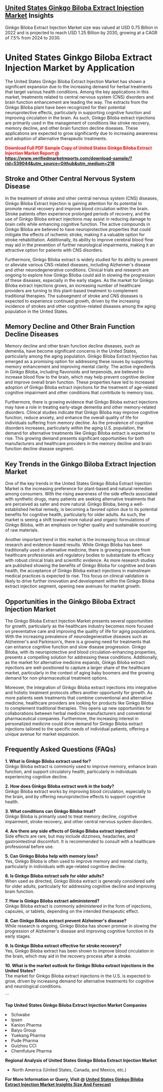 <h2><a href="https://www.verifiedmarketreports.com/download-sample/?rid=539044&amp;utm_source=Github&amp;utm_medium=218" target="_blank">United States Ginkgo Biloba Extract Injection Market</a> Insights</h2><p>Ginkgo Biloba Extract Injection Market size was valued at USD 0.75 Billion in 2022 and is projected to reach USD 1.25 Billion by 2030, growing at a CAGR of 7.5% from 2024 to 2030.</p><p> <h1>United States Ginkgo Biloba Extract Injection Market by Application</h1> <p>The United States Ginkgo Biloba Extract Injection Market has shown a significant expansion due to the increasing demand for herbal treatments that target various health conditions. Among the key applications in this market, treatments related to central nervous system (CNS) disorders and brain function enhancement are leading the way. The extracts from the Ginkgo Biloba plant have been recognized for their potential neuroprotective effects, particularly in supporting cognitive function and improving circulation in the brain. As such, Ginkgo Biloba extract injections are primarily used in the management of conditions like stroke recovery, memory decline, and other brain function decline diseases. These applications are expected to grow significantly due to increasing awareness and adoption of alternative therapeutic treatments. <strong><p><span class=""><span style="color: #ff0000;"><strong>Download Full PDF Sample Copy of United States Ginkgo Biloba Extract Injection Market Report</strong> @ </span><a href="https://www.verifiedmarketreports.com/download-sample/?rid=539044&amp;utm_source=Github&amp;utm_medium=218" target="_blank">https://www.verifiedmarketreports.com/download-sample/?rid=539044&amp;utm_source=Github&amp;utm_medium=218</a></span></p></strong></p> <h2>Stroke and Other Central Nervous System Disease</h2> <p>In the treatment of stroke and other central nervous system (CNS) diseases, Ginkgo Biloba Extract Injection is gaining attention for its potential to promote neural recovery and improve blood circulation within the brain. Stroke patients often experience prolonged periods of recovery, and the use of Ginkgo Biloba extract injections may assist in reducing damage to brain cells while enhancing cognitive function. The active compounds in Ginkgo Biloba are believed to have neuroprotective properties that could mitigate the effects of ischemic stroke, making it a valuable option for stroke rehabilitation. Additionally, its ability to improve cerebral blood flow may aid in the prevention of further neurological impairments, making it an attractive option for patients with CNS disorders.</p> <p>Furthermore, Ginkgo Biloba extract is widely studied for its ability to prevent or alleviate various CNS-related diseases, including Alzheimer's disease and other neurodegenerative conditions. Clinical trials and research are ongoing to explore how Ginkgo Biloba could aid in slowing the progression of these diseases, especially in the early stages. As the market for Ginkgo Biloba extract injections grows, an increasing number of healthcare providers are turning to this plant-based treatment to complement traditional therapies. The subsegment of stroke and CNS diseases is expected to experience continued growth, driven by the increasing incidence of strokes and other cognitive-related diseases among the aging population in the United States.</p> <h2>Memory Decline and Other Brain Function Decline Diseases</h2> <p>Memory decline and other brain function decline diseases, such as dementia, have become significant concerns in the United States, particularly among the aging population. Ginkgo Biloba Extract Injection has emerged as a promising option for addressing these issues by supporting memory enhancement and improving mental clarity. The active ingredients in Ginkgo Biloba, including flavonoids and terpenoids, are believed to increase blood flow to the brain, which may help prevent cognitive decline and improve overall brain function. These properties have led to increased adoption of Ginkgo Biloba extract injections for the treatment of age-related cognitive impairment and other conditions that contribute to memory loss.</p> <p>Furthermore, there is growing evidence that Ginkgo Biloba extract injections may have a role in treating early-stage dementia and other memory-related disorders. Clinical studies indicate that Ginkgo Biloba may improve cognitive function, reduce anxiety, and enhance the overall quality of life for individuals suffering from memory decline. As the prevalence of cognitive disorders increases, particularly within the aging U.S. population, the demand for alternative treatments like Ginkgo Biloba extract is expected to rise. This growing demand presents significant opportunities for both manufacturers and healthcare providers in the memory decline and brain function decline disease segment.</p> <h2>Key Trends in the Ginkgo Biloba Extract Injection Market</h2> <p>One of the key trends in the United States Ginkgo Biloba Extract Injection Market is the increasing preference for plant-based and natural remedies among consumers. With the rising awareness of the side effects associated with synthetic drugs, many patients are seeking alternative treatments that are perceived as safer and more natural. Ginkgo Biloba, being a well-established herbal remedy, is becoming a favored option due to its potential benefits for cognitive health, particularly for older adults. As such, the market is seeing a shift toward more natural and organic formulations of Ginkgo Biloba, with an emphasis on higher quality and sustainable sourcing of raw materials.</p> <p>Another important trend in this market is the increasing focus on clinical research and evidence-based results. While Ginkgo Biloba has been traditionally used in alternative medicine, there is growing pressure from healthcare professionals and regulatory bodies to substantiate its efficacy with robust clinical trials and scientific evidence. As more research studies are published showing the benefits of Ginkgo Biloba for cognitive and brain health, the acceptance of Ginkgo Biloba extract injections in mainstream medical practices is expected to rise. This focus on clinical validation is likely to drive further innovation and development within the Ginkgo Biloba extract injection segment, opening new avenues for market growth.</p> <h2>Opportunities in the Ginkgo Biloba Extract Injection Market</h2> <p>The Ginkgo Biloba Extract Injection Market presents several opportunities for growth, particularly as the healthcare industry becomes more focused on preventative care and improving the quality of life for aging populations. With the increasing prevalence of neurodegenerative diseases such as Alzheimer's and Parkinson's, there is a growing need for treatments that can enhance cognitive function and slow disease progression. Ginkgo Biloba, with its neuroprotective and blood circulation-enhancing properties, presents a compelling solution for addressing these conditions. Additionally, as the market for alternative medicine expands, Ginkgo Biloba extract injections are well-positioned to capture a larger share of the healthcare market, particularly in the context of aging baby boomers and the growing demand for non-pharmaceutical treatment options.</p> <p>Moreover, the integration of Ginkgo Biloba extract injections into integrative and holistic treatment protocols offers another opportunity for growth. As more patients seek treatments that combine conventional and alternative medicine, healthcare providers are looking for products like Ginkgo Biloba to complement traditional therapies. This opens up new opportunities for collaborations between herbal medicine manufacturers and conventional pharmaceutical companies. Furthermore, the increasing interest in personalized medicine could drive demand for Ginkgo Biloba extract injections tailored to the specific needs of individual patients, offering a unique avenue for market expansion.</p> <h2>Frequently Asked Questions (FAQs)</h2> <p><strong>1. What is Ginkgo Biloba extract used for?</strong><br>Ginkgo Biloba extract is commonly used to improve memory, enhance brain function, and support circulatory health, particularly in individuals experiencing cognitive decline.</p> <p><strong>2. How does Ginkgo Biloba extract work in the body?</strong><br>Ginkgo Biloba extract works by improving blood circulation, especially to the brain, and by offering neuroprotective effects to support cognitive health.</p> <p><strong>3. What conditions can Ginkgo Biloba treat?</strong><br>Ginkgo Biloba is primarily used to treat memory decline, cognitive impairment, stroke recovery, and other central nervous system disorders.</p> <p><strong>4. Are there any side effects of Ginkgo Biloba extract injections?</strong><br>Side effects are rare, but may include dizziness, headaches, and gastrointestinal discomfort. It is recommended to consult with a healthcare professional before use.</p> <p><strong>5. Can Ginkgo Biloba help with memory loss?</strong><br>Yes, Ginkgo Biloba is often used to improve memory and mental clarity, particularly in individuals with age-related cognitive decline.</p> <p><strong>6. Is Ginkgo Biloba extract safe for older adults?</strong><br>When used as directed, Ginkgo Biloba extract is generally considered safe for older adults, particularly for addressing cognitive decline and improving brain function.</p> <p><strong>7. How is Ginkgo Biloba extract administered?</strong><br>Ginkgo Biloba extract is commonly administered in the form of injections, capsules, or tablets, depending on the intended therapeutic effect.</p> <p><strong>8. Can Ginkgo Biloba extract prevent Alzheimer's disease?</strong><br>While research is ongoing, Ginkgo Biloba has shown promise in slowing the progression of Alzheimer's disease and improving cognitive function in its early stages.</p> <p><strong>9. Is Ginkgo Biloba extract effective for stroke recovery?</strong><br>Yes, Ginkgo Biloba extract has been shown to improve blood circulation in the brain, which may aid in the recovery process after a stroke.</p> <p><strong>10. What is the market outlook for Ginkgo Biloba extract injections in the United States?</strong><br>The market for Ginkgo Biloba extract injections in the U.S. is expected to grow, driven by increasing demand for alternative treatments for cognitive and neurological conditions.</p> ```</p><p><strong>Top United States Ginkgo Biloba Extract Injection Market Companies</strong></p><div data-test-id=""><p><li>Schwabe</li><li> Ipsen</li><li> Kanion Pharma</li><li> Baiyu Group</li><li> Yuekang Pharma</li><li> Pude Pharma</li><li> Guizhou CCI</li><li> Chemfuture Pharma</li></p><div><strong>Regional Analysis of&nbsp;United States Ginkgo Biloba Extract Injection Market</strong></div><ul><li dir="ltr"><p dir="ltr">North America&nbsp;(United States, Canada, and Mexico, etc.)</p></li></ul><p><strong>For More Information or Query, Visit @&nbsp;</strong><strong><a href="https://www.verifiedmarketreports.com/product/ginkgo-biloba-extract-injection-market/?utm_source=Github&amp;utm_medium=218" target="_blank">United States Ginkgo Biloba Extract Injection Market Insights Size And Forecast</a></strong></p></div>

